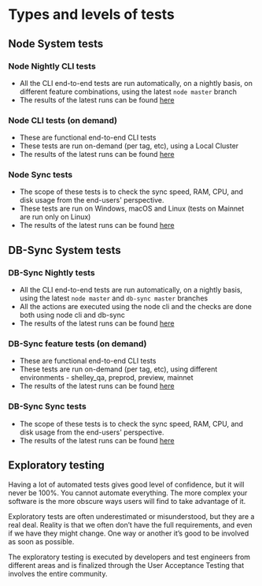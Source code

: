 # Types and levels of tests

## Node System tests

### Node Nightly CLI tests

- All the CLI end-to-end tests are run automatically, on a nightly basis, on different feature combinations, using the latest `node master` branch
- The results of the latest runs can be found [here](https://input-output-hk.github.io/cardano-node-tests/test_results.html)

### Node CLI tests (on demand)

- These are functional end-to-end CLI tests
- These tests are run on-demand (per tag, etc), using a Local Cluster
- The results of the latest runs can be found [here](https://input-output-hk.github.io/cardano-node-tests/test_results.html)

### Node Sync tests

- The scope of these tests is to check the sync speed, RAM, CPU, and disk usage from the end-users' perspective.
- These tests are run on Windows, macOS and Linux (tests on Mainnet are run only on Linux)
- The results of the latest runs can be found [here](https://input-output-hk.github.io/cardano-node-tests/test_results.html)


## DB-Sync System tests

### DB-Sync Nightly tests

- All the CLI end-to-end tests are run automatically, on a nightly basis, using the latest `node master` and `db-sync master` branches
- All the actions are executed using the node cli and the checks are done both using node cli and db-sync
- The results of the latest runs can be found [here](https://input-output-hk.github.io/cardano-node-tests/test_results.html)

### DB-Sync feature tests (on demand)

- These are functional end-to-end CLI tests
- These tests are run on-demand (per tag, etc), using different environments - shelley_qa, preprod, preview, mainnet
- The results of the latest runs can be found [here](https://input-output-hk.github.io/cardano-node-tests/test_results.html)

### DB-Sync Sync tests

- The scope of these tests is to check the sync speed, RAM, CPU, and disk usage from the end-users' perspective.
- The results of the latest runs can be found [here](https://input-output-hk.github.io/cardano-node-tests/test_results.html)


## Exploratory testing

Having a lot of automated tests gives good level of confidence, but it will never be 100%.
You cannot automate everything. The more complex your software is the more obscure ways users
will find to take advantage of it.

Exploratory tests are often underestimated or misunderstood, but they are a real deal.
Reality is that we often don’t have the full requirements, and even if we have they might change.
One way or another it’s good to be involved as soon as possible.

The exploratory testing is executed by developers and test engineers from different areas and is
finalized through the User Acceptance Testing that involves the entire community.
